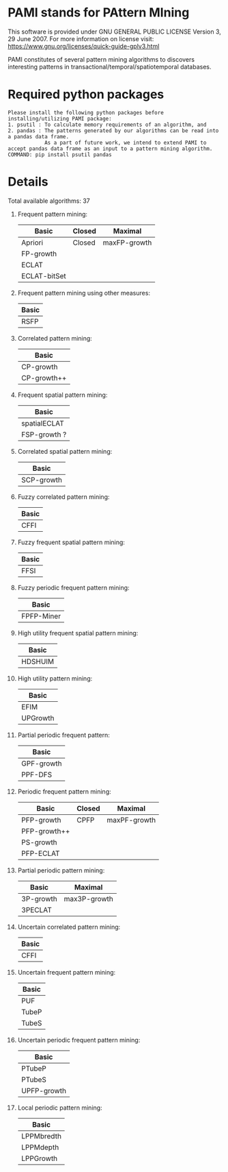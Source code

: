 # PAMI stands for PAttern MIning

This software is provided under GNU GENERAL PUBLIC LICENSE Version 3, 29 June 2007. For more information on license visit: https://www.gnu.org/licenses/quick-guide-gplv3.html

PAMI constitutes of several pattern mining algorithms to discovers interesting patterns in transactional/temporal/spatiotemporal databases.

# Required python packages 
    Please install the following python packages before installing/utilizing PAMI package: 
    1. psutil : To calculate memory requirements of an algorithm, and 
    2. pandas : The patterns generated by our algorithms can be read into a pandas data frame. 
                As a part of future work, we intend to extend PAMI to accept pandas data frame as an input to a pattern mining algorithm.
    COMMAND: pip install psutil pandas
    
# Details 
Total available algorithms: 37

1. Frequent pattern mining: 
     
   | Basic | Closed | Maximal |
   |-------|--------|---------|
   |Apriori|Closed|maxFP-growth|
   |FP-growth|    |   |
   |ECLAT| | |
   |ECLAT-bitSet| | |

2. Frequent pattern mining using other measures:
    
    |Basic|
    |-----|
    |RSFP|
        
3. Correlated pattern mining: 

    |Basic|
    |-----|
    |CP-growth|
    |CP-growth++|
    
4. Frequent spatial pattern mining: 

    |Basic|
    |-----|
    |spatialECLAT|
    |FSP-growth ?|
    
5. Correlated spatial pattern mining: 

    |Basic|
    |-----|
    |SCP-growth|
    
5. Fuzzy correlated pattern mining:

    |Basic|
    |-----|
    |CFFI|
    
6. Fuzzy frequent spatial pattern mining:

    |Basic|
    |-----|
    |FFSI|
    
7. Fuzzy periodic frequent pattern mining:

    |Basic|
    |-----|
    |FPFP-Miner|
    
8. High utility frequent spatial pattern mining:

    |Basic|
    |-----|
    |HDSHUIM|
 
9. High utility pattern mining:

    |Basic|
    |-----|
    |EFIM|
    |UPGrowth|
    
10. Partial periodic frequent pattern:

    |Basic|
    |-----|
    |GPF-growth|
    |PPF-DFS|
    
12. Periodic frequent pattern mining: 

    |Basic| Closed | Maximal |
    |-----|--------|---------|
    |PFP-growth|CPFP|maxPF-growth|
    |PFP-growth++| | |
    |PS-growth| | |
    |PFP-ECLAT| | |
    
13. Partial periodic pattern mining:

    |Basic|Maximal|
    |-----|-------|
    |3P-growth|max3P-growth|
    |3PECLAT| |
    

14. Uncertain correlated pattern mining: 
    
    |Basic|
    |-----|
    |CFFI|
    
15. Uncertain frequent pattern mining:
    
    |Basic|
    |-----|
    |PUF|
    |TubeP|
    |TubeS|
    
16. Uncertain periodic frequent pattern mining:
     
     |Basic|
     |-----|
     |PTubeP|
     |PTubeS|
     |UPFP-growth|
     
17. Local periodic pattern mining:

     |Basic|
     |-----|
     |LPPMbredth|
     |LPPMdepth|
     |LPPGrowth|
     


